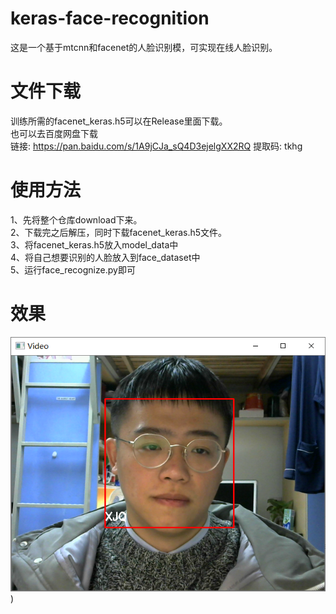 # keras-face-recognition
这是一个基于mtcnn和facenet的人脸识别模，可实现在线人脸识别。

# 文件下载
训练所需的facenet_keras.h5可以在Release里面下载。  
也可以去百度网盘下载  
链接: https://pan.baidu.com/s/1A9jCJa_sQ4D3ejelgXX2RQ 提取码: tkhg  
# 使用方法
1、先将整个仓库download下来。  
2、下载完之后解压，同时下载facenet_keras.h5文件。  
3、将facenet_keras.h5放入model_data中  
4、将自己想要识别的人脸放入到face_dataset中  
5、运行face_recognize.py即可  

# 效果
![result](/result/result.png))  
